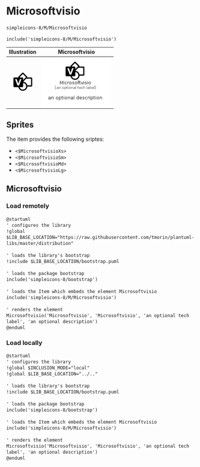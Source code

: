 # Microsoftvisio


```text
simpleicons-8/M/Microsoftvisio
```

```text
include('simpleicons-8/M/Microsoftvisio')
```



| Illustration | Microsoftvisio |
| :---: | :---: |
| ![illustration for Illustration](../../simpleicons-8/M/Microsoftvisio.png) | ![illustration for Microsoftvisio](../../simpleicons-8/M/Microsoftvisio.Local.png) |



## Sprites
The item provides the following sriptes:

- `<$MicrosoftvisioXs>`
- `<$MicrosoftvisioSm>`
- `<$MicrosoftvisioMd>`
- `<$MicrosoftvisioLg>`





## Microsoftvisio

### Load remotely
```plantuml
@startuml
' configures the library
!global $LIB_BASE_LOCATION="https://raw.githubusercontent.com/tmorin/plantuml-libs/master/distribution"

' loads the library's bootstrap
!include $LIB_BASE_LOCATION/bootstrap.puml

' loads the package bootstrap
include('simpleicons-8/bootstrap')

' loads the Item which embeds the element Microsoftvisio
include('simpleicons-8/M/Microsoftvisio')

' renders the element
Microsoftvisio('Microsoftvisio', 'Microsoftvisio', 'an optional tech label', 'an optional description')
@enduml
```

### Load locally
```plantuml
@startuml
' configures the library
!global $INCLUSION_MODE="local"
!global $LIB_BASE_LOCATION="../.."

' loads the library's bootstrap
!include $LIB_BASE_LOCATION/bootstrap.puml

' loads the package bootstrap
include('simpleicons-8/bootstrap')

' loads the Item which embeds the element Microsoftvisio
include('simpleicons-8/M/Microsoftvisio')

' renders the element
Microsoftvisio('Microsoftvisio', 'Microsoftvisio', 'an optional tech label', 'an optional description')
@enduml
```

